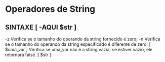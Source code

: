 # Operadores de String

## SINTAXE [ -AQUI $str ]
-z	Verifica se o tamanho do operando da string fornecido é zero; 
-n	Verifica se o tamanho do operando da string especificado é diferente de zero;
[ $uma_var ]	Verifica se uma_var não é a string vazia; se estiver vazio, ele retornará false. [ $str ]